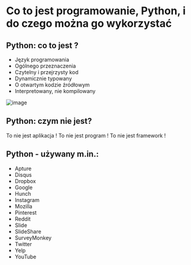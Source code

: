 Co to jest programowanie, Python, i do czego można go wykorzystać
==================================================================

Python: co to jest ?
--------------------

* Język programowania
* Ogólnego przeznaczenia
* Czytelny i przejrzysty kod
* Dynamicznie typowany
* O otwartym kodzie źródłowym
* Interpretowany, nie kompilowany

![image](./images/python_logo.png)

Python: czym nie jest?
----------------------

To nie jest aplikacja !
To nie jest program !
To nie jest framework !

Python - używany m.in.:
-----------------------

* Apture
* Disqus
* Dropbox
* Google
* Hunch
* Instagram
* Mozilla
* Pinterest
* Reddit
* Slide
* SlideShare
* SurveyMonkey
* Twitter
* Yelp
* YouTube
